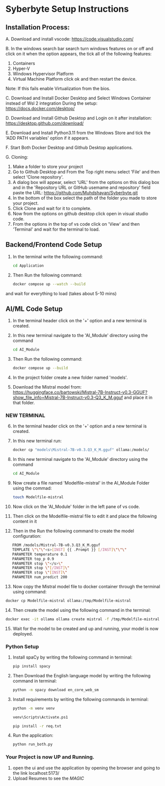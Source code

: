 # Syberbyte Setup Instructions


## Installation Process:

A. Download and install vscode:
https://code.visualstudio.com/

B. In the windows search bar search turn windows features on or off and click on it when the option appears, the tick all of the following features:
1. Containers
2. Hyper-V
3. Windows Hypervisor Platform
4. Virtual Machine Platform
click ok and then restart the device.

Note: If this fails enable Virtualization from the bios. 


C. Download and Install Docker Desktop and Select Windows Container instead of Wsl 2 integration During the setup:
https://docs.docker.com/desktop/

D. Download and Install Github Desktop and Login on it after installation:
https://desktop.github.com/download/

E. Download and Install Python3.11 from the Windows Store and tick the 'ADD PATH variables' option if it appears.

F. Start Both Docker Desktop and Github Desktop applications.

G. Cloning:
1. Make a folder to store your project
2. Go to Github Desktop and From the Top right menu select 'File' and then select 'Clone repository'.
3. A dialog box will appear, select 'URL' from the options on this dialog box and in the 'Repository URL or GitHub usemame and repository' field paste the URL: https://github.com/Muhdshayan/Syberbyte.git
4. In the bottom of the box select the path of the folder you made to store your project.
5. Click Clone and wait for it to complete.
6. Now from the options on github desktop click open in visual studio code.
7. From the options in the top of vs code click on 'View' and then 'Terminal' and wait for the terminal to load.

## Backend/Frontend Code Setup

1. In the terminal write the following command:
   ```bash
   cd Application
   ```
2. Then Run the following command:
   ```bash
   docker compose up --watch --build
   ```
and wait for everything to load (takes about 5-10 mins)
## AI/ML Code Setup

1. In the terminal header click on the '+' option and a new terminal is created.

2. In this new terminal navigate to the 'AI_Module' directory using the command
   ```bash
   cd AI_Module
   ```
3. Then Run the following command:
   ```bash
   docker compose up --build
   ```
4. In the project folder create a new folder named 'models'.   
5. Download the Mistral model from: https://huggingface.co/bartowski/Mistral-7B-Instruct-v0.3-GGUF?show_file_info=Mistral-7B-Instruct-v0.3-Q3_K_M.gguf and place it in that folder.


### NEW TERMINAL
6. In the terminal header click on the '+' option and a new terminal is created.
7. In this new terminal run:
   ```bash
   docker cp "models\Mistral-7B-v0.3.Q3_K_M.gguf" ollama:/models/
   ```
8. In this new terminal navigate to the 'AI_Module' directory using the command
   ```bash
   cd AI_Module
   ```
9. Now create a file named 'Modelfile-mistral' in the AI_Module Folder using the commad:
    ```bash
   touch Modelfile-mistral
   ```
10. Now click on the 'AI_Module' folder in the left pane of vs code.
11. Then click on the Modelfile-mistral file to edit it and place the following content in it
    
12. Then in the  Run the following command to create the model configuration: 
   ```bash
      FROM /models/Mistral-7B-v0.3.Q3_K_M.gguf
      TEMPLATE \"\"\"<s>[INST] {{ .Prompt }} [/INST]\"\"\"
      PARAMETER temperature 0.1
      PARAMETER top_p 0.9
      PARAMETER stop \"</s>\"
      PARAMETER stop \"[/INST]\"
      PARAMETER stop \"[INST]\"
      PARAMETER num_predict 200
   ```
13. Now copy the Mistral model file to docker container through the terminal using command:
   ```bash
   docker cp Modelfile-mistral ollama:/tmp/Modelfile-mistral
   ```
14. Then create the model using the following command in the terminal:
   ```bash
   docker exec -it ollama ollama create mistral -f /tmp/Modelfile-mistral
   ```
15. Wait for the model to be created and up and running, your model is now deployed.

### Python Setup

1. Install spaCy by writing the following command in terminal:
   ```bash
   pip install spacy
   ```
2. Then Download the English language model by writing the following command in terminal:
   ```bash
   python -m spacy download en_core_web_sm
   ```
3. Install requirements by writing the following commands in terminal:
   ```bash
   python -m venv venv
   ```
   ```bash
   venv\Scripts\Activate.ps1
   ```
   ```bash
   pip install -r req.txt
   ```
   
5. Run the application:
   ```bash
   python run_both.py
   ```

### Your Project is now UP and Running.

1. open the ui and use the application by opening the browser and going to the link localhost:5173/
2. Upload Resumes to see the *MAGIC*

